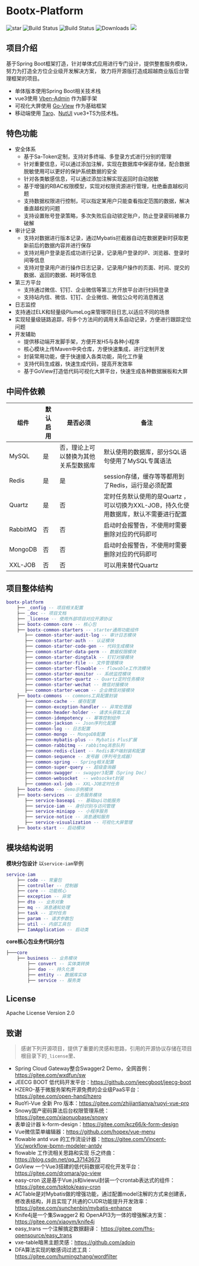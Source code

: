 # Bootx-Platform

<p>
 <img src='https://gitee.com/bootx/bootx-platform/badge/star.svg?theme=dark' alt='star'/>
 <img src="https://img.shields.io/badge/Boot%20Platform-1.2.0-success.svg" alt="Build Status"/>
 <img src="https://img.shields.io/badge/Author-Bootx-orange.svg" alt="Build Status"/>
 <img src="https://img.shields.io/badge/Spring%20Boot-2.7.8-blue.svg" alt="Downloads"/>
 <img src="https://img.shields.io/badge/license-Apache%20License%202.0-green.svg"/>
</p>

## 项目介绍

基于Spring Boot框架打造，针对单体式应用进行专门设计，提供整套服务模块，努力为打造全方位企业级开发解决方案，
致力将开源版打造成超越商业版后台管理框架的项目。

- 单体版本使用Spring Boot相关技术栈
- vue3使用 [Vben-Admin](https://vvbin.cn/doc-next/) 作为脚手架
- 可视化大屏使用 [Go-VIew](https://gitee.com/dromara/go-view) 作为基础框架
- 移动端使用 [Taro](https://taro.jd.com/)、[NutUI](https://nutui.jd.com/) vue3+TS为技术栈。

## 特色功能

- 安全体系
  - 基于Sa-Token定制，支持对多终端、多登录方式进行分别的管理
  - 针对重要信息，可以通过添加注解，实现在数据库中保密存储，配合数据脱敏使用可以更好的保护系统数据的安全
  - 针对各类敏感信息，可以通过添加注解实现返回时自动脱敏
  - 基于增强的RBAC权限模型，实现对权限资源进行管理，杜绝垂直越权问题
  - 支持数据权限进行控制，可以指定某用户只能查看指定范围的数据，解决垂直越权的问题
  - 支持设置账号登录策略，多次失败后自动锁定账户，防止登录密码被暴力破解
- 审计记录
  - 支持对数据进行版本记录，通过Mybatis拦截器自动在数据更新时获取更新前后的数据内容并进行保存
  - 支持对用户登录是否成功进行记录，记录用户登录的IP、浏览器、登录时间等信息
  - 支持对登录用户进行操作日志记录，记录用户操作的页面、时间、提交的数据、返回的数据、耗时等信息
- 第三方平台
  - 支持通过微信、钉钉、企业微信等第三方开放平台进行扫码登录
  - 支持站内信、微信、钉钉、企业微信、微信公众号的消息推送
-  日志监控
  -  支持通过ELK和轻量级PlumeLog来管理项目日志,以适应不同的场景
  - 实现轻量级链路追踪，将多个方法间的调用关系自动记录，方便进行跟踪定位问题
- 开发辅助
  - 提供移动端开发脚手架，方便开发H5与各种小程序
  - 核心模块上传Maven中央仓库，方便快速集成，进行定制开发
  - 封装常用功能，便于快速接入各类功能，简化工作量
  - 支持代码生成器，快速生成代码，提高开发效率
  - 基于GoView打造低代码可视化大屏平台，快速生成各种数据展板和大屏

## 中间件依赖
| 组件       | 默认启用 | 是否必须               | 备注                                                |
|----------|------|--------------------|---------------------------------------------------|
| MySQL    | 是    | 否，理论上可以替换为其他关系型数据库 | 默认使用的数据库，部分SQL语句使用了MySQL专属语法                      |
| Redis    | 是    | 是                  | session存储，缓存等等都用到了Redis，运行是必须配置                   |
| Quartz   | 是    | 否                  | 定时任务默认使用的是Quartz ，可以切换为XXL-JOB，持久化使用数据库，默认不需要进行配置 |
| RabbitMQ | 否    | 否                  | 启动时会报警告，不使用时需要删除对应的代码即可                           |
| MongoDB  | 否    | 否                  | 启动时会报警告，不使用时需要删除对应的代码即可                           |
| XXL-JOB  | 否    | 否                  | 可以用来替代Quartz                                      |


## 项目整体结构
```lua
bootx-platform 
    ├── _config -- 项目相关配置
    ├── _doc -- 项目文档
    ├── _license -- 使用外部项目对应开源协议
    ├── bootx-common-core -- 核心包
    ├── bootx-common-starters -- starter通用功能组件
       ├── common-starter-audit-log -- 审计日志模块
       ├── common-starter-auth -- 认证模块
       ├── common-starter-code-gen -- 代码生成模块
       ├── common-starter-data-perm -- 数据权限模块
       ├── common-starter-dingtalk -- 钉钉对接模块
       ├── common-starter-file -- 文件管理模块
       ├── common-starter-flowable -- flowable工作流模块
       ├── common-starter-monitor -- 系统监控模块
       ├── common-starter-quartz -- Quartz定时任务模块
       ├── common-starter-wechat -- 微信对接模块
       ├── common-starter-wecom -- 企业微信对接模块
    ├── bootx-commons -- commons工具配置封装
       ├── common-cache -- 缓存配置
       ├── common-exception-handler -- 异常处理器
       ├── common-header-holder -- 请求头获取工具
       ├── common-idempotency -- 幂等控制组件
       ├── common-jackson -- Json序列化配置
       ├── common-log -- 日志配置
       ├── common-mongo -- MongoDB配置
       ├── common-mybatis-plus -- Mybatis Plus扩展
       ├── common-rabbitmq -- rabbitmq消息队列
       ├── common-redis-client -- Redis客户端封装和配置
       ├── common-sequence -- 发号器（序列号生成器）
       ├── common-spring -- Spring相关配置
       ├── common-super-query -- 超级查询器
       ├── common-swagger -- swagger3配置（Spring Doc）
       ├── common-websocket  -- websocket封装
       ├── common-xxl-job -- XXL-JOB定时任务
    ├── bootx-demo -- demo示例模块
    ├── bootx-services -- 业务服务模块
       ├── service-baseapi -- 基础api功能服务
       ├── service-iam -- 身份识别与访问管理
       ├── service-miniapp -- 小程序服务
       ├── service-notice -- 消息通知服务
       ├── service-visualization -- 可视化大屏管理
    ├── bootx-start -- 启动模块
```

## 模块结构说明
**模块分包设计**
以`service-iam`举例
```lua
service-iam 
    ├── code -- 常量包
    ├── controller -- 控制器
    ├── core -- 功能核心
    ├── exception -- 异常
    ├── dto -- 业务对象
    ├── mq -- 消息通知处理
    ├── task -- 定时任务
    ├── param -- 请求参数包
    ├── util -- 内部工具包
    ├── IamApplication -- 启动类
```

**core核心包业务代码分包**
```lua
├───core 
    ├── business -- 业务模块
        ├── convert -- 实体类转换
        ├── dao -- 持久化类
        ├── entity -- 数据库实体
        ├── service -- 服务类
```

## License

Apache License Version 2.0

## 致谢
> 感谢下列开源项目，提供了重要的灵感和思路，引用的开源协议存储在项目根目录下的`_license`里、

- Spring Cloud Gateway整合Swagger2 Demo，全网首例：https://gitee.com/wxdfun/sw
- JEECG BOOT 低代码开发平台：https://github.com/jeecgboot/jeecg-boot
- HZERO-基于微服务架构开源免费的企业级PaaS平台：https://gitee.com/open-hand/hzero
- RuoYi-Vue 全新 Pro 版本：https://gitee.com/zhijiantianya/ruoyi-vue-pro
- Snowy国产密码算法后台权限管理系统：https://gitee.com/xiaonuobase/snowy
- 表单设计器 k-form-design：https://gitee.com/kcz66/k-form-design
- Vue微信菜单编辑器：https://github.com/hopex/vue-menu
- flowable antd vue 的工作流设计器：https://gitee.com/Vincent-Vic/workflow-bpmn-modeler-antdv
- flowable 工作流相关思路和实现 乐之终曲：https://blog.csdn.net/qq_37143673
- GoView 一个Vue3搭建的低代码数据可视化开发平台：https://gitee.com/dromara/go-view
- easy-cron 这是基于Vue.js和iviewui封装一个crontab表达式的组件：https://gitee.com/toktok/easy-cron
- ACTable是对Mybatis做的增强功能，通过配置model注解的方式来创建表，修改表结构，并且实现了共通的CUDR功能提升开发效率：https://gitee.com/sunchenbin/mybatis-enhance
- Knife4j是一个集Swagger2 和 OpenAPI3为一体的增强解决方案：https://gitee.com/xiaoym/knife4j
- easy_trans 一个注解搞定数据翻译： https://gitee.com/fhs-opensource/easy_trans
- vxe-table暗黑主题灵感：https://github.com/adoin
- DFA算法实现的敏感词过滤工具： https://gitee.com/humingzhang/wordfilter

